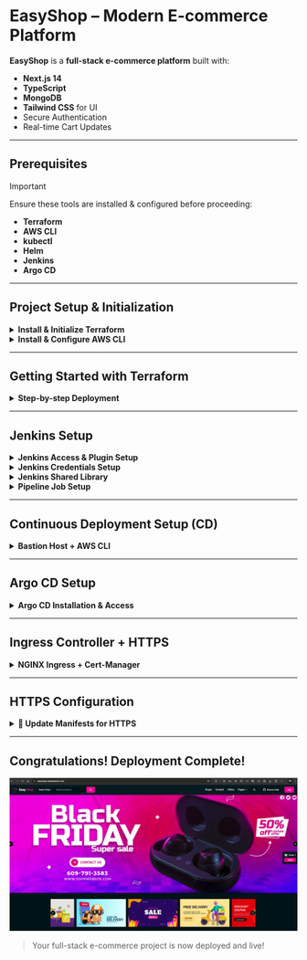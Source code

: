 
#  **EasyShop** – Modern E-commerce Platform

**EasyShop** is a **full-stack e-commerce platform** built with:

-  **Next.js 14**
-  **TypeScript**
-  **MongoDB**
-  **Tailwind CSS** for UI
-  Secure Authentication
-  Real-time Cart Updates

---

##  Prerequisites

> [!IMPORTANT]  
> Ensure these tools are installed & configured before proceeding:
> 
> - **Terraform**
> - **AWS CLI**
> - **kubectl**
> - **Helm**
> - **Jenkins**
> - **Argo CD**

---

##  Project Setup & Initialization

<details>
<summary><strong> Install & Initialize Terraform</strong></summary>

```bash
# Add HashiCorp repo & install
curl -fsSL https://apt.releases.hashicorp.com/gpg | sudo apt-key add -
sudo apt-add-repository "deb [arch=amd64] https://apt.releases.hashicorp.com $(lsb_release -cs) main"
sudo apt-get update && sudo apt-get install terraform
```

 Verify:
```bash
terraform -v
```

 Initialize:
```bash
terraform init
```

</details>

<details>
<summary><strong> Install & Configure AWS CLI</strong></summary>

```bash
curl "https://awscli.amazonaws.com/awscli-exe-linux-x86_64.zip" -o "awscliv2.zip"
sudo apt install unzip
unzip awscliv2.zip
sudo ./aws/install
aws configure
```

 Provide:
- **AWS Access Key ID**
- **AWS Secret Access Key**
- **Default region name**
- **Output format**

> [!NOTE]  
> Ensure your IAM role has programmatic access and required permissions.

</details>

---

##  Getting Started with Terraform

<details>
<summary><strong>Step-by-step Deployment</strong></summary>

### Clone the Repository
```bash
git clone https://github.com/LondheShubham153/tws-e-commerce-app.git
cd terraform
```

###  Generate SSH Key
```bash
ssh-keygen -f terra-key
chmod 400 terra-key
```

###  Infrastructure Setup
```bash
terraform init
terraform plan
terraform apply
```

>  Confirm with `yes`

###  SSH into EC2
```bash
ssh -i terra-key ubuntu@<public-ip>
```

###  Update Kubeconfig
```bash
aws eks --region eu-west-1 update-kubeconfig --name tws-eks-cluster
kubectl get nodes
```

</details>

---

##  Jenkins Setup

<details>
<summary><strong>Jenkins Access & Plugin Setup</strong></summary>

###  Check Jenkins Status
```bash
sudo systemctl status jenkins
```

###  Get Initial Admin Password
```bash
sudo cat /var/lib/jenkins/secrets/initialAdminPassword
```

###  Start Jenkins (If not running)
```bash
sudo systemctl enable jenkins
sudo systemctl restart jenkins
```

###  Install Plugins
Go to:  
**Manage Jenkins → Plugins → Available Plugins**

Install:
- `Docker Pipeline`
- `Pipeline View`

</details>

<details>
<summary><strong> Jenkins Credentials Setup</strong></summary>

### GitHub Credentials:
> Jenkins → Manage Jenkins → Credentials → Global → Add Credentials
- **Kind:** Username with password
- **ID:** `github-credentials`

### DockerHub Credentials:
> Same path as above
- **Kind:** Username with password
- **ID:** `docker-hub-credentials`
</details>

<details>
<summary><strong> Jenkins Shared Library</strong></summary>

### Add Shared Library
> Manage Jenkins → Configure System → Global Pipeline Libraries

- **Name:** `shared`
- **Version:** `main`
- **Repo URL:** `https://github.com/<your-user>/jenkins-shared-libraries`

>  Ensure repo has: `vars/` directory.
</details>

<details>
<summary><strong> Pipeline Job Setup</strong></summary>

- **Name:** `EasyShop`
- **Type:** `Pipeline`
- **GitHub Repo URL:** `https://github.com/<your-user>/tws-e-commerce-app`

### Triggers
- GitHub hook trigger for GITScm polling

### Pipeline Config
- Definition: `Pipeline script from SCM`
- SCM: `Git`
- Branch: `master`
- Script Path: `Jenkinsfile`

</details>

---

##  Continuous Deployment Setup (CD)

<details>
<summary><strong> Bastion Host + AWS CLI</strong></summary>

### SSH into Bastion
```bash
ssh -i terra-key ubuntu@<bastion-ip>
```

### Configure AWS CLI
```bash
aws configure
```

### Update kubeconfig
```bash
aws eks update-kubeconfig --region eu-west-1 --name tws-eks-cluster
```

</details>

---

##  Argo CD Setup

<details>
<summary><strong> Argo CD Installation & Access</strong></summary>

###  Install Argo CD
```bash
kubectl create namespace argocd
kubectl apply -n argocd -f https://raw.githubusercontent.com/argoproj/argo-cd/stable/manifests/install.yaml
```

###  Monitor Pods
```bash
watch kubectl get pods -n argocd
```

###  Expose Argo CD
```bash
kubectl patch svc argocd-server -n argocd -p '{"spec": {"type": "NodePort"}}'
kubectl port-forward svc/argocd-server -n argocd 8080:443 --address=0.0.0.0 &
```

>  Get admin password:
```bash
kubectl -n argocd get secret argocd-initial-admin-secret -o jsonpath="{.data.password}" | base64 -d; echo
```

</details>

---

## Ingress Controller + HTTPS

<details>
<summary><strong> NGINX Ingress + Cert-Manager</strong></summary>

###  NGINX Installation
```bash
helm repo add ingress-nginx https://kubernetes.github.io/ingress-nginx
helm repo update
kubectl create namespace ingress-nginx

helm install nginx-ingress ingress-nginx/ingress-nginx   --namespace ingress-nginx   --set controller.service.type=LoadBalancer
```

###  Cert-Manager Setup
```bash
helm repo add jetstack https://charts.jetstack.io
helm repo update

helm install cert-manager jetstack/cert-manager   --namespace cert-manager   --create-namespace   --version v1.12.0   --set installCRDs=true
```

</details>

---

##  HTTPS Configuration

<details>
<summary><strong>🔧 Update Manifests for HTTPS</strong></summary>

####  `04-configmap.yaml`
```yaml
NEXT_PUBLIC_API_URL: "https://easyshop.letsdeployit.com/api"
NEXTAUTH_URL: "https://easyshop.letsdeployit.com/"
```

####  `10-ingress.yaml`
```yaml
annotations:
  cert-manager.io/cluster-issuer: "letsencrypt-prod"
  nginx.ingress.kubernetes.io/ssl-redirect: "true"
```

 Apply Changes:
```bash
kubectl apply -f 00-cluster-issuer.yaml
kubectl apply -f 04-configmap.yaml
kubectl apply -f 10-ingress.yaml
```

 Check Status:
```bash
kubectl get certificate -n easyshop
kubectl describe certificate easyshop-tls -n easyshop
```

</details>

---

##  **Congratulations! Deployment Complete!**

![EasyShop Website Screenshot](./public/Deployed.png)

>  Your full-stack e-commerce project is now deployed and live!
